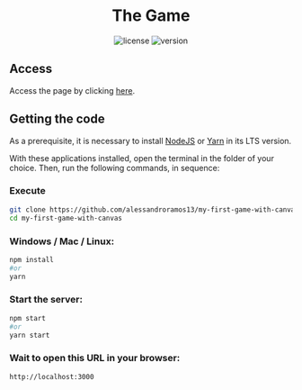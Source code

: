 <p align="center">
	<h1 align="center">The Game</h1>
</p>

<p align="center">
    <img
      src="https://img.shields.io/github/license/alessandroramos13/my-first-game-with-canvas?style=for-the-badge&labelColor=000000"
      alt="license"
    />
    <img
      src="https://img.shields.io/github/package-json/v/alessandroramos13/my-first-game-with-canvas?style=for-the-badge&labelColor=000000"
      alt="version"
    />
</p>

## Access

Access the page by clicking [here](https://game.aleessandrohr.dev.br).

## Getting the code

As a prerequisite, it is necessary to install [NodeJS](https://nodejs.org/en/download/) or [Yarn](https://classic.yarnpkg.com/en/docs/install) in its LTS version.

With these applications installed, open the terminal in the folder of your choice. Then, run the following commands, in sequence:

### Execute

```zsh
git clone https://github.com/alessandroramos13/my-first-game-with-canvas.git
cd my-first-game-with-canvas
```

### Windows / Mac / Linux:

```zsh
npm install
#or
yarn
```

### Start the server:

```zsh
npm start
#or
yarn start
```

### Wait to open this URL in your browser:

```
http://localhost:3000
```
